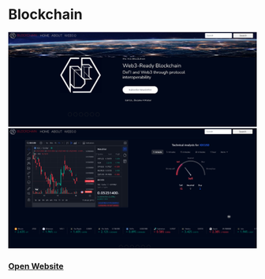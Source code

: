 # Blockchain
<img src="docs/images/blockchain1.png" alt="Banner image">

<img src="docs/images/blockchainChart.png" alt="Chart image">

### <a href="https://rickylambert87.github.io/blockchain/">Open Website</a>